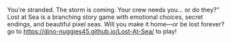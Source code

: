 You're stranded. The storm is coming. Your crew needs you... or do they?" 
Lost at Sea is a branching story game with emotional choices, secret endings, and beautiful pixel seas. Will you make it home—or be lost forever?
go to https://dino-nuggies45.github.io/Lost-At-Sea/ to play!
